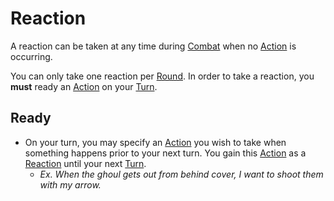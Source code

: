 # Reaction

A reaction can be taken at any time during [Combat](Combat.md) when no [Action](Action.md) is occurring.

You can only take one reaction per [Round](Round.md). In order to take a reaction, you **must** ready an [Action](Action.md) on your [Turn](Turn.md).

## Ready

- On your turn, you may specify an [Action](Action.md) you wish to take when something happens prior to your next turn. You gain this [Action](Action.md) as a [Reaction](Reaction.md) until your next [Turn](Turn.md).
	- *Ex. When the ghoul gets out from behind cover, I want to shoot them with my arrow.*
